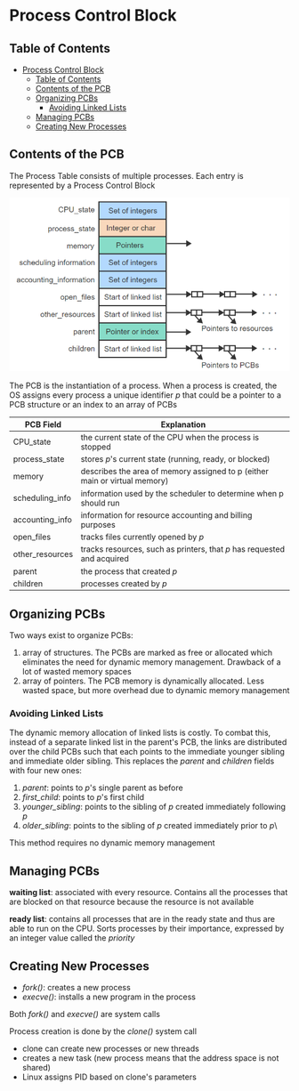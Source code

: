 # Process Control Block

## Table of Contents

- [Process Control Block](#process-control-block)
  - [Table of Contents](#table-of-contents)
  - [Contents of the PCB](#contents-of-the-pcb)
  - [Organizing PCBs](#organizing-pcbs)
    - [Avoiding Linked Lists](#avoiding-linked-lists)
  - [Managing PCBs](#managing-pcbs)
  - [Creating New Processes](#creating-new-processes)

## Contents of the PCB

The Process Table consists of multiple processes. Each entry is represented by a Process Control Block

![pcb_composition](/notes/assets/ptr/pcb_composition.PNG)

The PCB is the instantiation of a process. When a process is created, the OS assigns every process a unique identifier *p* that could be a pointer to a PCB structure or an index to an array of PCBs

| PCB Field       | Explanation                                                                |
| --------------- | -------------------------------------------------------------------------- |
| CPU_state       | the current state of the CPU when the process is stopped                   |
| process_state   | stores *p*'s current state (running, ready, or blocked)                    |
| memory          | describes the area of memory assigned to p (either main or virtual memory) |
| scheduling_info | information used by the scheduler to determine when p should run           |
| accounting_info | information for resource accounting and billing purposes                   |
| open_files      | tracks files currently opened by *p*                                       |
| other_resources | tracks resources, such as printers, that *p* has requested and acquired    |
| parent          | the process that created *p*                                               |
| children        | processes created by *p*                                                   |

## Organizing PCBs

Two ways exist to organize PCBs:

1. array of structures. The PCBs are marked as free or allocated which eliminates the need for dynamic memory management. Drawback of a lot of wasted memory spaces
2. array of pointers. The PCB memory is dynamically allocated. Less wasted space, but more overhead due to dynamic memory management

### Avoiding Linked Lists

The dynamic memory allocation of linked lists is costly. To combat this, instead of a separate linked list in the parent's PCB, the links are distributed over the child PCBs such that each points to the immediate younger sibling and immediate older sibling. This replaces the *parent* and *children* fields with four new ones:

1. *parent*: points to *p*'s single parent as before
2. *first_child*: points to *p*'s first child
3. *younger_sibling*: points to the sibling of *p* created immediately following *p*
4. *older_sibling*: points to the sibling of *p* created immediately prior to *p*\

This method requires no dynamic memory management

## Managing PCBs

**waiting list**: associated with every resource. Contains all the processes that are blocked on that resource because the resource is not available

**ready list**:  contains all processes that are in the ready state and thus are able to run on the CPU. Sorts processes by their importance, expressed by an integer value called the *priority*

## Creating New Processes

- *fork()*: creates a new process
- *execve()*: installs a new program in the process

Both *fork()* and *execve()* are system calls

Process creation is done by the *clone()* system call

- clone can create new processes or new threads
- creates a new task (new process means that the address space is not shared)
- Linux assigns PID based on clone's parameters
